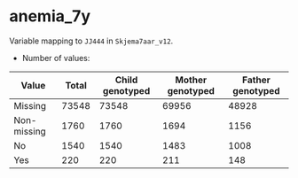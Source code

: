 # anemia_7y
Variable mapping to `JJ444` in `Skjema7aar_v12`.
- Number of values:

| Value | Total | Child genotyped | Mother genotyped | Father genotyped |
| ----- | ----- | --------------- | ---------------- | ---------------- |
| Missing | 73548 | 73548 | 69956 | 48928 |
| Non-missing | 1760 | 1760 | 1694 | 1156 |
| No | 1540 | 1540 | 1483 |1008 |
| Yes | 220 | 220 | 211 |148 |



